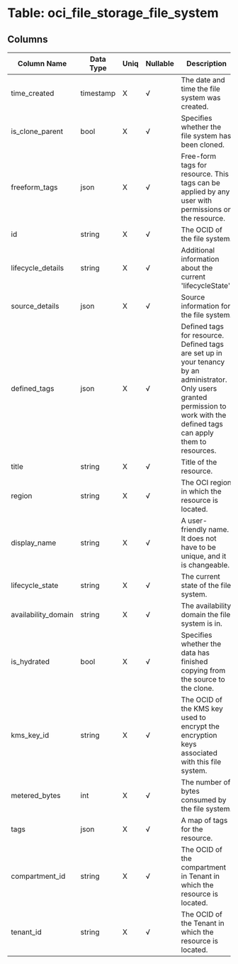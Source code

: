 # Table: oci_file_storage_file_system

## Columns 

|  Column Name   |  Data Type  | Uniq | Nullable | Description | 
|  ----  | ----  | ----  | ----  | ---- | 
| time_created | timestamp | X | √ | The date and time the file system was created. | 
| is_clone_parent | bool | X | √ | Specifies whether the file system has been cloned. | 
| freeform_tags | json | X | √ | Free-form tags for resource. This tags can be applied by any user with permissions on the resource. | 
| id | string | X | √ | The OCID of the file system. | 
| lifecycle_details | string | X | √ | Additional information about the current 'lifecycleState'. | 
| source_details | json | X | √ | Source information for the file system. | 
| defined_tags | json | X | √ | Defined tags for resource. Defined tags are set up in your tenancy by an administrator. Only users granted permission to work with the defined tags can apply them to resources. | 
| title | string | X | √ | Title of the resource. | 
| region | string | X | √ | The OCI region in which the resource is located. | 
| display_name | string | X | √ | A user-friendly name. It does not have to be unique, and it is changeable. | 
| lifecycle_state | string | X | √ | The current state of the file system. | 
| availability_domain | string | X | √ | The availability domain the file system is in. | 
| is_hydrated | bool | X | √ | Specifies whether the data has finished copying from the source to the clone. | 
| kms_key_id | string | X | √ | The OCID of the KMS key used to encrypt the encryption keys associated with this file system. | 
| metered_bytes | int | X | √ | The number of bytes consumed by the file system. | 
| tags | json | X | √ | A map of tags for the resource. | 
| compartment_id | string | X | √ | The OCID of the compartment in Tenant in which the resource is located. | 
| tenant_id | string | X | √ | The OCID of the Tenant in which the resource is located. | 


